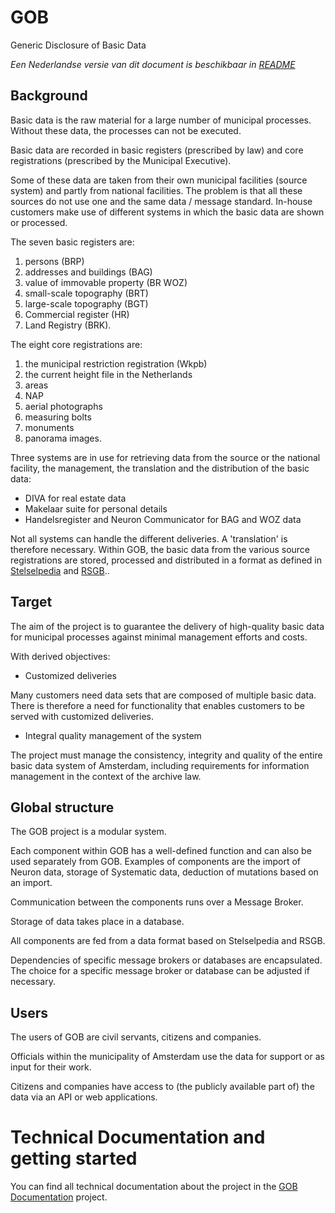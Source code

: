 # GOB

Generic Disclosure of Basic Data

_Een Nederlandse versie van dit document is beschikbaar in [README](README.md)_

## Background

Basic data is the raw material for a large number of municipal processes.
Without these data, the processes can not be executed.

Basic data are recorded in basic registers (prescribed by law) and core registrations (prescribed by the Municipal Executive).

Some of these data are taken from their own municipal facilities (source system) and partly from national facilities.
The problem is that all these sources do not use one and the same data / message standard.
In-house customers make use of different systems in which the basic data are shown or processed.

The seven basic registers are:
1. persons (BRP)
2. addresses and buildings (BAG)
3. value of immovable property (BR WOZ)
4. small-scale topography (BRT)
5. large-scale topography (BGT)
6. Commercial register (HR)
7. Land Registry (BRK).

The eight core registrations are:
1. the municipal restriction registration (Wkpb)
2. the current height file in the Netherlands
3. areas
4. NAP
5. aerial photographs
6. measuring bolts
7. monuments
8. panorama images.

Three systems are in use for retrieving data from the source or the national facility, the management, the translation and the distribution of the basic data:
- DIVA for real estate data
- Makelaar suite for personal details
- Handelsregister and Neuron Communicator for BAG and WOZ data

Not all systems can handle the different deliveries.
A 'translation' is therefore necessary.
Within GOB, the basic data from the various source registrations are stored, processed and distributed in a format as defined in
[Stelselpedia](https://www.amsterdam.nl/stelselpedia/|Stelselpedia) and
[RSGB](https://www.gemmaonline.nl/index.php/Informatiemodel_Basis-_en_Kerngegevens_(RSGB))..

## Target

The aim of the project is to guarantee the delivery of high-quality basic data for municipal processes against minimal management efforts and costs.

With derived objectives:
- Customized deliveries

Many customers need data sets that are composed of multiple basic data.
There is therefore a need for functionality that enables customers to be served with customized deliveries.

- Integral quality management of the system

The project must manage the consistency, integrity and quality of the entire basic data system of Amsterdam,
including requirements for information management in the context of the archive law.

## Global structure

The GOB project is a modular system.

Each component within GOB has a well-defined function and can also be used separately from GOB.
Examples of components are the import of Neuron data, storage of Systematic data, deduction of mutations based on an import.

Communication between the components runs over a Message Broker.

Storage of data takes place in a database.

All components are fed from a data format based on Stelselpedia and RSGB.

Dependencies of specific message brokers or databases are encapsulated.
The choice for a specific message broker or database can be adjusted if necessary.

## Users

The users of GOB are civil servants, citizens and companies.

Officials within the municipality of Amsterdam use the data for support or as input for their work.

Citizens and companies have access to (the publicly available part of) the data via an API or web applications.

# Technical Documentation and getting started

You can find all technical documentation about the project in the [GOB Documentation](https://github.com/Amsterdam/GOB-Documentation) project.